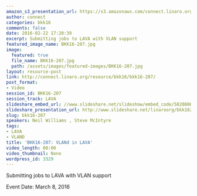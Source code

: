 ```yaml
---
amazon_s3_presentation_url: https://s3.amazonaws.com/connect.linaro.org/bkk16/Presentations/Tuesday/BKK16-207.pdf
author: connect
categories: bkk16
comments: false
date: 2016-02-22 17:20:39
excerpt: Submitting jobs to LAVA with VLAN support
featured_image_name: BKK16-207.jpg
image:
  featured: true
  file_name: BKK16-207.jpg
  path: /assets/images/featured-images/BKK16-207.jpg
layout: resource-post
link: http://connect.linaro.org/resource/bkk16/bkk16-207/
post_format:
- Video
session_id: BKK16-207
session_track: LAVA
slideshare_embed_url: //www.slideshare.net/slideshow/embed_code/58208069
slideshare_presentation_url: http://www.slideshare.net/linaroorg/bkk16207-vland-in-lava
slug: bkk16-207
speakers: Neil Williams , Steve McIntyre
tags:
- LAVA
- VLAND
title: 'BKK16-207: VLANd in LAVA'
video_length: 00:00
video_thumbnail: None
wordpress_id: 3329
---
```


Submitting jobs to LAVA with VLAN support

Event Date: March 8, 2016